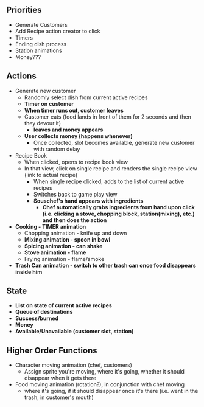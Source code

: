 ## Priorities

* Generate Customers
* Add Recipe action creator to click
* Timers
* Ending dish process
* Station animations
* Money???

## Actions

* Generate new customer
  * Randomly select dish from current active recipes
  * **Timer on customer**
  * **When timer runs out, customer leaves**
  * Customer eats (food lands in front of them for 2 seconds and then they
    devour it)
    * **leaves and money appears**
  * **User collects money (happens whenever)**
    * Once collected, slot becomes available, generate new customer with random
      delay
* Recipe Book
  * When clicked, opens to recipe book view
  * In that view, click on single recipe and renders the single recipe view
    (link to actual recipe)
    * When single recipe clicked, adds to the list of current active recipes
    * Switches back to game play view
    * **Souschef's hand appears with ingredients**
      * **Chef automatically grabs ingredients from hand upon click (i.e.
        clicking a stove, chopping block, station(mixing), etc.) and then does
        the action**
* **Cooking - TIMER animation**
  * Chopping animation - knife up and down
  * **Mixing animation - spoon in bowl**
  * **Spicing animation - can shake**
  * **Stove animation - flame**
  * Frying animation - flame/smoke
* **Trash Can animation - switch to other trash can once food disappears inside
  him**

## State

* **List on state of current active recipes**
* **Queue of destinations**
* **Success/burned**
* **Money**
* **Available/Unavailable (customer slot, station)**

## Higher Order Functions

* Character moving animation (chef, customers)
  * Assign sprite you're moving, where it's going, whether it should disappear
    when it gets there
* Food moving animation (rotation?), in conjunction with chef moving
  * where it's going, if it should disappear once it's there (i.e. went in the
    trash, in customer's mouth)
